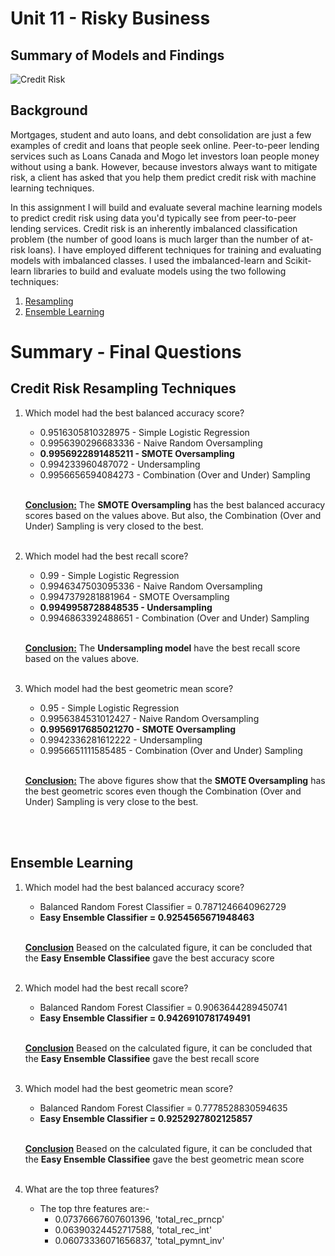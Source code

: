 # Unit 11 - Risky Business

## Summary of Models and Findings
 
![Credit Risk](Images/credit-risk.jpg)

## Background

Mortgages, student and auto loans, and debt consolidation are just a few examples of credit and loans that people seek online. Peer-to-peer lending services such as Loans Canada and Mogo let investors loan people money without using a bank. However, because investors always want to mitigate risk, a client has asked that you help them predict credit risk with machine learning techniques.

In this assignment I will build and evaluate several machine learning models to predict credit risk using data you'd typically see from peer-to-peer lending services. Credit risk is an inherently imbalanced classification problem (the number of good loans is much larger than the number of at-risk loans). I have employed different techniques for training and evaluating models with imbalanced classes. I used the imbalanced-learn and Scikit-learn libraries to build and evaluate models using the two following techniques:

1. [Resampling](#Credit-Risk-Resampling-Techniques)
2. [Ensemble Learning](#Ensemble-Learning)

# Summary - Final Questions

## Credit Risk Resampling Techniques

1. Which model had the best balanced accuracy score?

    * 0.9516305810328975 - Simple Logistic Regression
    * 0.9956390296683336 - Naive Random Oversampling
    * **0.9956922891485211 - SMOTE Oversampling**
    * 0.994233960487072  - Undersampling
    * 0.9956656594084273 - Combination (Over and Under) Sampling<br><br>
    
    <u>**Conclusion:**</u>  The **SMOTE Oversampling** has the best balanced accuracy scores based on the values above. But also, the Combination (Over and Under) Sampling is very closed to the best.<br><br>


2. Which model had the best recall score?

    * 0.99			   - Simple Logistic Regression
    * 0.9946347503095336 - Naive Random Oversampling
    * 0.9947379281881964 - SMOTE Oversampling
    * **0.9949958728848535 - Undersampling**
    * 0.9946863392488651 - Combination (Over and Under) Sampling<br><br>
    
    <u>**Conclusion:**</u> The **Undersampling model** have the best recall score based on the values above.<br><br>

3. Which model had the best geometric mean score?

    
    * 0.95			     - Simple Logistic Regression
    * 0.9956384531012427 - Naive Random Oversampling
    * **0.9956917685021270 - SMOTE Oversampling**
    * 0.9942336281612222 - Undersampling
    * 0.9956651111585485 - Combination (Over and Under) Sampling<br><br>
    
    <u>**Conclusion:**</u>   The above figures show that the **SMOTE Oversampling** has the best geometric scores even though the Combination (Over and Under) Sampling is very close to the best.

<br><br>

##
## Ensemble Learning

1. Which model had the best balanced accuracy score?

    * Balanced Random Forest Classifier = 0.7871246640962729
    * **Easy Ensemble Classifier = 0.9254565671948463** <br><br>
    
    <u>**Conclusion**</u>  Beased on the calculated figure, it can be concluded that the **Easy Ensemble Classifiee** gave the best accuracy score<br><br>


2. Which model had the best recall score?

    * Balanced Random Forest Classifier = 0.9063644289450741
    * **Easy Ensemble Classifier = 0.9426910781749491** <br><br>
    
    <u>**Conclusion**</u>  Beased on the calculated figure, it can be concluded that the **Easy Ensemble Classifiee** gave the best recall score<br><br>

3. Which model had the best geometric mean score?

     * Balanced Random Forest Classifier = 0.7778528830594635
    * **Easy Ensemble Classifier = 0.9252927802125857** <br><br>
    
    <u>**Conclusion**</u>  Beased on the calculated figure, it can be concluded that the **Easy Ensemble Classifiee** gave the best geometric mean score<br><br>

4. What are the top three features?

      * The top thre features are:-
        - 0.07376667607601396, 'total_rec_prncp'
        - 0.06390324452717588, 'total_rec_int'
        - 0.06073336071656837, 'total_pymnt_inv'

